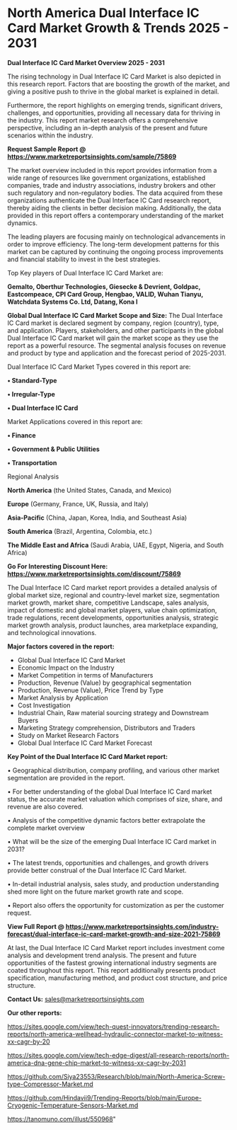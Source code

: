# North America Dual Interface IC Card Market Growth & Trends 2025 - 2031

<Strong> Dual Interface IC Card Market Overview 2025 - 2031</strong>

The rising technology in Dual Interface IC Card Market is also depicted in this research report. Factors that are boosting the growth of the market, and giving a positive push to thrive in the global market is explained in detail.

Furthermore, the report highlights on emerging trends, significant drivers, challenges, and opportunities, providing all necessary data for thriving in the industry. This report market research offers a comprehensive perspective, including an in-depth analysis of the present and future scenarios within the industry.

<strong>Request Sample Report @ <a href=https://www.marketreportsinsights.com/sample/75869>https://www.marketreportsinsights.com/sample/75869</a></strong>

The market overview included in this report provides information from a wide range of resources like government organizations, established companies, trade and industry associations, industry brokers and other such regulatory and non-regulatory bodies. The data acquired from these organizations authenticate the Dual Interface IC Card research report, thereby aiding the clients in better decision making. Additionally, the data provided in this report offers a contemporary understanding of the market dynamics.

The leading players are focusing mainly on technological advancements in order to improve efficiency. The long-term development patterns for this market can be captured by continuing the ongoing process improvements and financial stability to invest in the best strategies.

Top Key players of Dual Interface IC Card Market are:

<strong>Gemalto, Oberthur Technologies, Giesecke & Devrient, Goldpac, Eastcompeace, CPI Card Group, Hengbao, VALID, Wuhan Tianyu, Watchdata Systems Co. Ltd, Datang, Kona I</strong>

<strong><b>Global Dual Interface IC Card Market Scope and Size:</b></strong>
The Dual Interface IC Card market is declared segment by company, region (country), type, and application. Players, stakeholders, and other participants in the global Dual Interface IC Card market will gain the market scope as they use the report as a powerful resource. The segmental analysis focuses on revenue and product by type and application and the forecast period of 2025-2031.

Dual Interface IC Card Market Types covered in this report are:

<strong>• Standard-Type

• Irregular-Type

• Dual Interface IC Card</strong>

Market Applications covered in this report are:

<strong>• Finance

• Government & Public Utilities

• Transportation</strong> 

Regional Analysis

<strong>North America</strong> (the United States, Canada, and Mexico)

<strong>Europe</strong> (Germany, France, UK, Russia, and Italy)

<strong>Asia-Pacific</strong> (China, Japan, Korea, India, and Southeast Asia)

<strong>South America</strong> (Brazil, Argentina, Colombia, etc.)

<strong>The Middle East and Africa</strong> (Saudi Arabia, UAE, Egypt, Nigeria, and South Africa)

<strong>Go For Interesting Discount Here: <a href=https://www.marketreportsinsights.com/discount/75869>https://www.marketreportsinsights.com/discount/75869</a></strong>

The Dual Interface IC Card market report provides a detailed analysis of global market size, regional and country-level market size, segmentation market growth, market share, competitive Landscape, sales analysis, impact of domestic and global market players, value chain optimization, trade regulations, recent developments, opportunities analysis, strategic market growth analysis, product launches, area marketplace expanding, and technological innovations.

<strong><b>Major factors covered in the report:</b></strong>
<ul>
  <li>Global Dual Interface IC Card Market </li>
  <li>Economic Impact on the Industry</li>
  <li>Market Competition in terms of Manufacturers</li>
  <li>Production, Revenue (Value) by geographical segmentation</li>
  <li>Production, Revenue (Value), Price Trend by Type</li>
  <li>Market Analysis by Application</li>
  <li>Cost Investigation</li>
  <li>Industrial Chain, Raw material sourcing strategy and Downstream Buyers</li>
  <li>Marketing Strategy comprehension, Distributors and Traders</li>
  <li>Study on Market Research Factors</li>
  <li>Global Dual Interface IC Card Market Forecast</li>
</ul>

<strong><b>Key Point of the Dual Interface IC Card Market report:</b></strong>

• Geographical distribution, company profiling, and various other market segmentation are provided in the report.

• For better understanding of the global Dual Interface IC Card market status, the accurate market valuation which comprises of size, share, and revenue are also covered.

• Analysis of the competitive dynamic factors better extrapolate the complete market overview

• What will be the size of the emerging Dual Interface IC Card market in 2031?

• The latest trends, opportunities and challenges, and growth drivers provide better construal of the Dual Interface IC Card Market.

• In-detail industrial analysis, sales study, and production understanding shed more light on the future market growth rate and scope.

• Report also offers the opportunity for customization as per the customer request.

<strong><b>View Full Report @ <a href=https://www.marketreportsinsights.com/industry-forecast/dual-interface-ic-card-market-growth-and-size-2021-75869>https://www.marketreportsinsights.com/industry-forecast/dual-interface-ic-card-market-growth-and-size-2021-75869</a></b></strong>


At last, the Dual Interface IC Card Market report includes investment come analysis and development trend analysis. The present and future opportunities of the fastest growing international industry segments are coated throughout this report. This report additionally presents product specification, manufacturing method, and product cost structure, and price structure.

<strong>Contact Us:</strong>
sales@marketreportsinsights.com

<strong>Our other reports:</strong>

<a href=https://sites.google.com/view/tech-quest-innovators/trending-research-reports/north-america-wellhead-hydraulic-connector-market-to-witness-xx-cagr-by-20>https://sites.google.com/view/tech-quest-innovators/trending-research-reports/north-america-wellhead-hydraulic-connector-market-to-witness-xx-cagr-by-20</a>

<a href=https://sites.google.com/view/tech-edge-digest/all-research-reports/north-america-dna-gene-chip-market-to-witness-xx-cagr-by-2031>https://sites.google.com/view/tech-edge-digest/all-research-reports/north-america-dna-gene-chip-market-to-witness-xx-cagr-by-2031</a>

<a href=https://github.com/Siya23553/Research/blob/main/North-America-Screw-type-Compressor-Market.md>https://github.com/Siya23553/Research/blob/main/North-America-Screw-type-Compressor-Market.md</a>

<a href=https://github.com/Hindavii9/Trending-Reports/blob/main/Europe-Cryogenic-Temperature-Sensors-Market.md>https://github.com/Hindavii9/Trending-Reports/blob/main/Europe-Cryogenic-Temperature-Sensors-Market.md</a>

<a href=https://tanomuno.com/illust/550968>https://tanomuno.com/illust/550968</a>"
